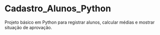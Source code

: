 # Cadastro_Alunos_Python
Projeto básico em Python para registrar alunos, calcular médias e mostrar situação de aprovação.
